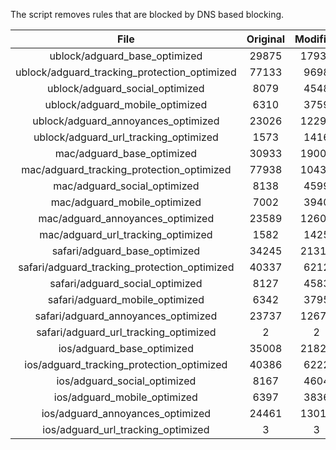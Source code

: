 The script removes rules that are blocked by DNS based blocking.


| File | Original | Modified |
|:----:|:-----:|:-----:|
| ublock/adguard_base_optimized | 29875 | 17935 |
| ublock/adguard_tracking_protection_optimized | 77133 | 9698 |
| ublock/adguard_social_optimized | 8079 | 4548 |
| ublock/adguard_mobile_optimized | 6310 | 3759 |
| ublock/adguard_annoyances_optimized | 23026 | 12296 |
| ublock/adguard_url_tracking_optimized | 1573 | 1416 |
| mac/adguard_base_optimized | 30933 | 19003 |
| mac/adguard_tracking_protection_optimized | 77938 | 10434 |
| mac/adguard_social_optimized | 8138 | 4599 |
| mac/adguard_mobile_optimized | 7002 | 3940 |
| mac/adguard_annoyances_optimized | 23589 | 12607 |
| mac/adguard_url_tracking_optimized | 1582 | 1425 |
| safari/adguard_base_optimized | 34245 | 21313 |
| safari/adguard_tracking_protection_optimized | 40337 | 6212 |
| safari/adguard_social_optimized | 8127 | 4583 |
| safari/adguard_mobile_optimized | 6342 | 3795 |
| safari/adguard_annoyances_optimized | 23737 | 12676 |
| safari/adguard_url_tracking_optimized | 2 | 2 |
| ios/adguard_base_optimized | 35008 | 21826 |
| ios/adguard_tracking_protection_optimized | 40386 | 6222 |
| ios/adguard_social_optimized | 8167 | 4604 |
| ios/adguard_mobile_optimized | 6397 | 3836 |
| ios/adguard_annoyances_optimized | 24461 | 13016 |
| ios/adguard_url_tracking_optimized | 3 | 3 |